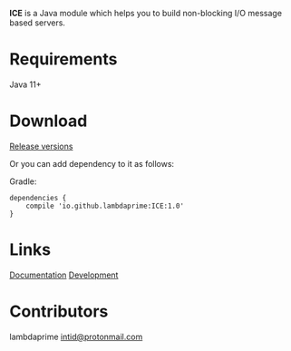 **ICE** is a Java module which helps you to build non-blocking I/O message based servers.

# Requirements

Java 11+

# Download

[Release versions](https://github.com/lambdaprime/ICE/releases)

Or you can add dependency to it as follows:

Gradle:

```
dependencies {
    compile 'io.github.lambdaprime:ICE:1.0'
}
```

# Links

[Documentation](http://portal2.atwebpages.com/ICE)
[Development](DEVELOPMENT.md)

# Contributors

lambdaprime <intid@protonmail.com>
